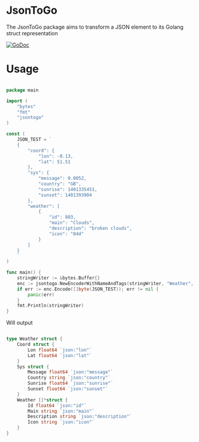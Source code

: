 JsonToGo
========

The JsonToGo package aims to transform a JSON element to its Golang struct representation

[![GoDoc](https://godoc.org/github.com/gocarina/jsontogo?status.png)](https://godoc.org/github.com/gocarina/jsontogo)

Usage
=====

```go

package main

import (
	"bytes"
	"fmt"
	"jsontogo"
)

const (
	JSON_TEST = `
	{
		"coord": {
			"lon": -0.13,
			"lat": 51.51
		},
		"sys": {
			"message": 0.0052,
			"country": "GB",
			"sunrise": 1401335451,
			"sunset": 1401393904
		},
		"weather": [
			{
				"id": 803,
				"main": "Clouds",
				"description": "broken clouds",
				"icon": "04d"
			}
		]
	}
	`
)

func main() {
	stringWriter := &bytes.Buffer{}
	enc := jsontogo.NewEncoderWithNameAndTags(stringWriter, "Weather", []string{"json"})
	if err := enc.Encode([]byte(JSON_TEST)); err != nil {
		panic(err)
	}
	fmt.Println(stringWriter)
}

```

Will output

```go

type Weather struct {
	Coord struct {
		Lon float64 `json:"lon"`
		Lat float64 `json:"lat"`
	}
	Sys struct {
		Message float64 `json:"message"`
		Country string `json:"country"`
		Sunrise float64 `json:"sunrise"`
		Sunset float64 `json:"sunset"`
	}
	Weather []*struct {
		Id float64 `json:"id"`
		Main string `json:"main"`
		Description string `json:"description"`
		Icon string `json:"icon"`
	}
}

```
